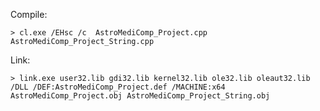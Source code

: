 Compile:

	> cl.exe /EHsc /c  AstroMediComp_Project.cpp AstroMediComp_Project_String.cpp
	
Link:

	> link.exe user32.lib gdi32.lib kernel32.lib ole32.lib oleaut32.lib /DLL /DEF:AstroMediComp_Project.def /MACHINE:x64 AstroMediComp_Project.obj AstroMediComp_Project_String.obj
	